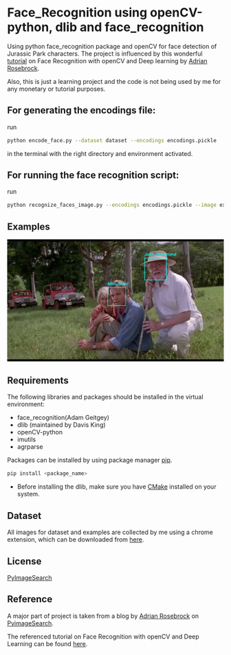 # Face_Recognition using openCV-python, dlib and face_recognition
Using python face_recognition package and openCV for face detection of Jurassic Park characters. The project is influenced by this wonderful [tutorial](https://www.pyimagesearch.com/2018/06/18/face-recognition-with-opencv-python-and-deep-learning/) on Face Recognition with openCV and Deep learning by [Adrian Rosebrock](https://github.com/jrosebr1).

Also, this is just a learning project and the code is not being used by me for any monetary or tutorial purposes. 

## For generating the encodings file:
run 
```bash
python encode_face.py --dataset dataset --encodings encodings.pickle
```
in the terminal with the right directory and environment activated.

## For running the face recognition script:
run  
```bash 
python recognize_faces_image.py --encodings encodings.pickle --image examples/example_1.jpg
```

## Examples
![alt text](https://github.com/GhostUser/Jurassic-Park-characters-Face-recognition/blob/master/Sample_1.jpg)

## Requirements
The following libraries and packages should be installed in the virtual environment:
* face_recognition(Adam Geitgey)
* dlib (maintained by Davis King)
* openCV-python
* imutils
* agrparse

Packages can be installed by using package manager [pip](https://pip.pypa.io/en/stable/).
```bash
pip install <package_name>
```

* Before installing the dlib, make sure you have [CMake](https://cmake.org/) installed on your system.

## Dataset 
All images for dataset and examples are collected by me using a chrome extension, which can be downloaded from [here](https://chrome.google.com/webstore/detail/ifipmflagepipjokmbdecpmjbibjnakm).

## License
[PyImageSearch](https://www.pyimagesearch.com/faqs/single-faq/what-is-the-code-license-associated-with-your-examples/)


## Reference 
A major part of project is taken from a blog by [Adrian Rosebrock](https://github.com/jrosebr1) on [PyimageSearch](https://www.pyimagesearch.com/).

The referenced tutorial on Face Recognition with openCV and Deep Learning can be found [here](https://www.pyimagesearch.com/).
